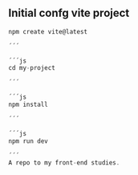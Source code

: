 ## Initial confg vite project

```js
npm create vite@latest

´´´

´´´js
cd my-project

´´´

´´´js
npm install

´´´

´´´js
npm run dev

´´´
A repo to my front-end studies.
```
